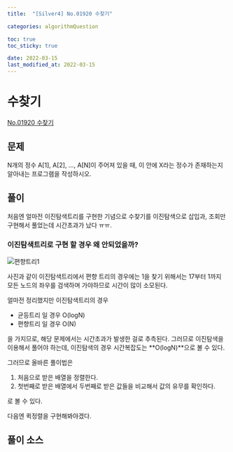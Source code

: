 ```yaml
---
title:  "[Silver4] No.01920 수찾기"

categories: algorithmQuestion

toc: true
toc_sticky: true

date: 2022-03-15
last_modified_at: 2022-03-15
---
```


# 수찾기

[No.01920 수찾기](https://www.acmicpc.net/problem/1920)

## 문제

N개의 정수 A[1], A[2], …, A[N]이 주어져 있을 때, 이 안에 X라는 정수가 존재하는지 알아내는 프로그램을 작성하시오.

## 풀이

처음엔 얼마전 이진탐색트리를 구현한 기념으로 수찾기를 이진탐색으로 삽입과, 조회만 구현해서 풀었는데 시간초과가 났다 ㅠㅠ.  

### 이진탐색트리로 구현 할 경우 왜 안되었을까?  

![편향트리1]({{site.url}}/assets/image/2022/2022-03-16/leftTree001.PNG)

사진과 같이 이진탐색트리에서 편향 트리의 경우에는 1을 찾기 위해서는 17부터 1까지 모든 노드의 좌우를 검색하며 가야하므로 시간이 많이 소모된다.

얼마전 정리했지만 이진탐색트리의 경우
- 균등트리 일 경우 O(logN)
- 편향트리 일 경우 O(N)

을 가지므로, 해당 문제에서는 시간초과가 발생한 걸로 추측된다. 그러므로 이진탐색을 이용해서 풀어야 하는데, 이진탐색의 경우 시간복잡도는 **O(logN)**으로 볼 수 있다.

그러므로 올바른 풀이법은
1. 처음으로 받은 배열을 정렬한다.
2. 첫번째로 받은 배열에서 두번째로 받은 값들을 비교해서 값의 유무를 확인하다.

로 볼 수 있다.

다음엔 퀵정렬을 구현해봐야겠다.

## 풀이 소스

<script src="https://gist.github.com/dh37789/879caa099d594fa88670bb4136a508f8.js"></script>

